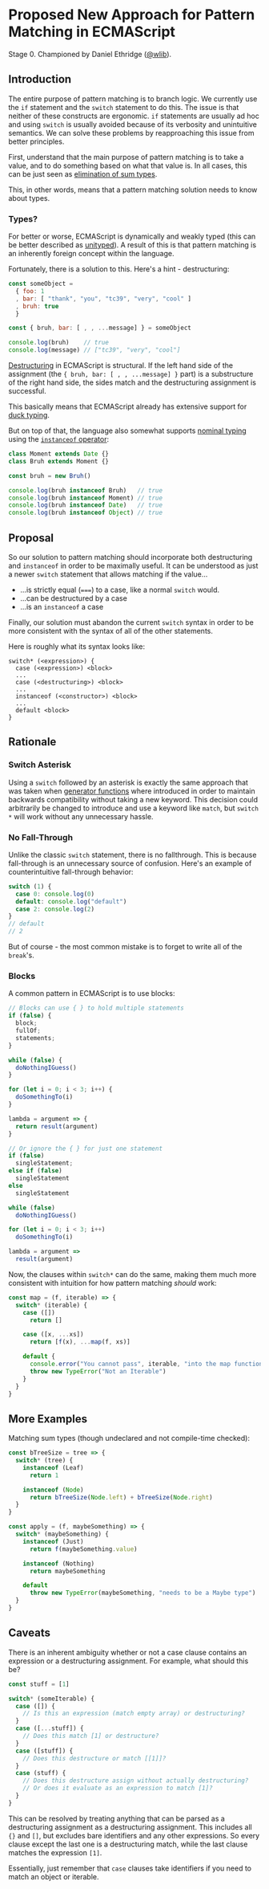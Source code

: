 # Proposed New Approach for Pattern Matching in ECMAScript
Stage 0. Championed by Daniel Ethridge ([@wlib](https://git.io/de)).
## Introduction
The entire purpose of pattern matching is to branch logic. We currently use the
`if` statement and the `switch` statement to do this. The issue is that neither
of these constructs are ergonomic. `if` statements are usually ad hoc and using
`switch` is usually avoided because of its verbosity and unintuitive semantics.
We can solve these problems by reapproaching this issue from better principles.

First, understand that the main purpose of pattern matching is to take a value,
and to do something based on what that value is. In all cases, this can be just
seen as [elimination of sum types](https://en.wikipedia.org/wiki/Tagged_union).

This, in other words, means that a pattern matching solution needs to know about types.

### Types?
For better or worse, ECMAScript is dynamically and weakly typed (this can be
better described as [unityped](http://lists.seas.upenn.edu/pipermail/types-list/2014/001733.html)).
A result of this is that pattern matching is an inherently foreign concept within the language.

Fortunately, there is a solution to this. Here's a hint - destructuring:

```javascript
const someObject =
  { foo: 1
  , bar: [ "thank", "you", "tc39", "very", "cool" ]
  , bruh: true
  }

const { bruh, bar: [ , , ...message] } = someObject

console.log(bruh)    // true
console.log(message) // ["tc39", "very", "cool"]
```

[Destructuring](https://developer.mozilla.org/en-US/docs/Web/JavaScript/Reference/Operators/Destructuring_assignment)
in ECMAScript is structural. If the left hand side of the assignment
(the `{ bruh, bar: [ , , ...message] }` part) is a substructure of the right hand side,
the sides match and the destructuring assignment is successful.

This basically means that ECMAScript already has extensive support for
[duck typing](https://en.wikipedia.org/wiki/Duck_typing).

But on top of that, the language also somewhat supports
[nominal typing](https://en.wikipedia.org/wiki/Nominal_type_system) using the
[`instanceof` operator](https://javascript.info/instanceof):

```javascript
class Moment extends Date {}
class Bruh extends Moment {}

const bruh = new Bruh()

console.log(bruh instanceof Bruh)   // true
console.log(bruh instanceof Moment) // true
console.log(bruh instanceof Date)   // true
console.log(bruh instanceof Object) // true
```

## Proposal
So our solution to pattern matching should incorporate both destructuring and
`instanceof` in order to be maximally useful. It can be understood as just a
newer `switch` statement that allows matching if the value...

* ...is strictly equal (`===`) to a case, like a normal `switch` would.
* ...can be destructured by a case
* ...is an `instanceof` a case

Finally, our solution must abandon the current `switch` syntax in order to be
more consistent with the syntax of all of the other statements.

Here is roughly what its syntax looks like:

```
switch* (<expression>) {
  case (<expression>) <block>
  ...
  case (<destructuring>) <block>
  ...
  instanceof (<constructor>) <block>
  ...
  default <block>
}
```

## Rationale

### Switch Asterisk
Using a `switch` followed by an asterisk is exactly the same approach that was taken when
[generator functions](https://developer.mozilla.org/en-US/docs/Web/JavaScript/Reference/Statements/function*)
where introduced in order to maintain backwards compatibility without taking a
new keyword. This decision could arbitrarily be changed to introduce and use a
keyword like `match`, but `switch *` will work without any unnecessary hassle.

### No Fall-Through
Unlike the classic `switch` statement, there is no fallthrough. This is
because fall-through is an unnecessary source of confusion.
Here's an example of counterintuitive fall-through behavior:

```javascript
switch (1) {
  case 0: console.log(0)
  default: console.log("default")
  case 2: console.log(2)
}
// default
// 2
```

But of course - the most common mistake is to forget to write all of the `break`'s.

### Blocks
A common pattern in ECMAScript is to use blocks:

```javascript
// Blocks can use { } to hold multiple statements
if (false) { 
  block;
  fullOf;
  statements;
}

while (false) {
  doNothingIGuess()
}

for (let i = 0; i < 3; i++) {
  doSomethingTo(i)
}

lambda = argument => {
  return result(argument)
}

// Or ignore the { } for just one statement
if (false)
  singleStatement;
else if (false)
  singleStatement
else
  singleStatement

while (false)
  doNothingIGuess()

for (let i = 0; i < 3; i++)
  doSomethingTo(i)

lambda = argument =>
  result(argument)
```

Now, the clauses within `switch*` can do the same, making them much more
consistent with intuition for how pattern matching *should* work:

```javascript
const map = (f, iterable) => {
  switch* (iterable) {
    case ([])
      return []

    case ([x, ...xs])
      return [f(x), ...map(f, xs)]

    default {
      console.error("You cannot pass", iterable, "into the map function")
      throw new TypeError("Not an Iterable")
    }
  }
}
```

## More Examples

Matching sum types (though undeclared and not compile-time checked):
```javascript
const bTreeSize = tree => {
  switch* (tree) {
    instanceof (Leaf)
      return 1

    instanceof (Node)
      return bTreeSize(Node.left) + bTreeSize(Node.right)
  }
}

const apply = (f, maybeSomething) => {
  switch* (maybeSomething) {
    instanceof (Just)
      return f(maybeSomething.value)

    instanceof (Nothing)
      return maybeSomething

    default
      throw new TypeError(maybeSomething, "needs to be a Maybe type")
  }
}
```

## Caveats
There is an inherent ambiguity whether or not a case clause contains an
expression or a destructuring assignment. For example, what should this be?

```javascript
const stuff = [1]

switch* (someIterable) {
  case ([]) {
    // Is this an expression (match empty array) or destructuring?
  }
  case ([...stuff]) {
    // Does this match [1] or destructure?
  }
  case ([stuff]) {
    // Does this destructure or match [[1]]?
  }
  case (stuff) {
    // Does this destructure assign without actually destructuring?
    // Or does it evaluate as an expression to match [1]?
  }
}
```

This can be resolved by treating anything that can be parsed as a
destructuring assignment as a destructuring assignment. This includes
all `{}` and `[]`, but excludes bare identifiers and any other expressions.
So every clause except the last one is a destructuring match, while the last
clause matches the expression `[1]`.

Essentially, just remember that `case` clauses take identifiers if you need to
match an object or iterable.
